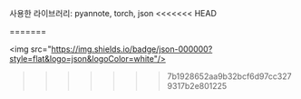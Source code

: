 사용한 라이브러리: pyannote, torch, json
<<<<<<< HEAD
<!-- <img src="https://img.shields.io/badge/pyannote-3776AB?style=flat&logo=&logoColor=white"/>
=======

<img src="https://img.shields.io/badge/pyannote-3776AB?style=flat&logo=&logoColor=white"/>

>>>>>>> 7b1928652aa9b32bcf6d97cc3279317b2e801225
<img src="https://img.shields.io/badge/pytorch-ee4c2c?style=flat&logo=pytorch&logoColor=white"/>

<img src="https://img.shields.io/badge/CUDA-3ECC5F?style=flat&logo=nvidia&logoColor=white"/>
<<<<<<< HEAD
<img src="https://img.shields.io/badge/json-000000?style=flat&logo=json&logoColor=white"/> -->
=======

<img src="https://img.shields.io/badge/json-000000?style=flat&logo=json&logoColor=white"/>
>>>>>>> 7b1928652aa9b32bcf6d97cc3279317b2e801225

